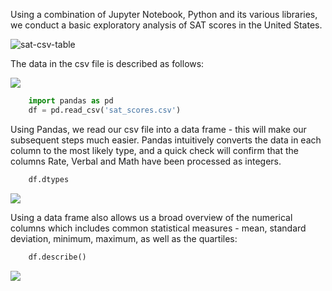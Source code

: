 Using a combination of Jupyter Notebook, Python and its various libraries, we conduct a basic exploratory analysis of SAT scores in the United States.

![sat-csv-table](https://c1.staticflickr.com/9/8448/29871624861_d2a968ba1c_o.png)

The data in the csv file is described as follows:

![](data-dictionary)

```python
	import pandas as pd
	df = pd.read_csv('sat_scores.csv')
```

Using Pandas, we read our csv file into a data frame - this will make our subsequent steps much easier. Pandas intuitively converts the data in each column to the most likely type, and a quick check will confirm that the columns Rate, Verbal and Math have been processed as integers.

```python
	df.dtypes
```
![](dtypes)

Using a data frame also allows us a broad overview of the numerical columns which includes common statistical measures - mean, standard deviation, minimum, maximum, as well as the quartiles:

```python
	df.describe()
```

![](describe)

